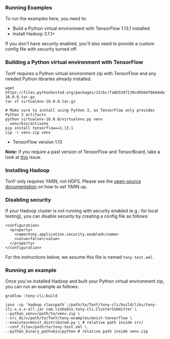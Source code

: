### Running Examples

To run the examples here, you need to:

* Build a Python virtual environment with TensorFlow 1.13.1 installed
* Install Hadoop 3.1.1+

If you don't have security enabled, you'll also need to provide a custom config file with security turned off.



### Building a Python virtual environment with TensorFlow

TonY requires a Python virtual environment zip with TensorFlow and any needed Python libraries already installed.

```
wget https://files.pythonhosted.org/packages/33/bc/fa0b5347139cd9564f0d44ebd2b147ac97c36b2403943dbee8a25fd74012/virtualenv-16.0.0.tar.gz
tar xf virtualenv-16.0.0.tar.gz

# Make sure to install using Python 3, as TensorFlow only provides Python 3 artifacts
python virtualenv-16.0.0/virtualenv.py venv
. venv/bin/activate
pip install tensorflow==1.13.1
zip -r venv.zip venv
```

- TensorFlow version 1.13

**Note:** If you require a past version of TensorFlow and TensorBoard, take a look at [this](https://github.com/linkedin/TonY/issues/42) issue.


### Installing Hadoop

TonY only requires YARN, not HDFS. Please see the [open-source documentation](https://hadoop.apache.org/docs/current/hadoop-project-dist/hadoop-common/SingleCluster.html) on how to set YARN up.


### Disabling security

If your Hadoop cluster is not running with security enabled (e.g.: for local testing), you can disable security by creating a config file as follows:

```
<configuration>
  <property>
    <name>tony.application.security.enabled</name>
    <value>false</value>
  </property>
</configuration>
```

For the instructions below, we assume this file is named `tony-test.xml`.


### Running an example

Once you've installed Hadoop and built your Python virtual environment zip, you can run an example as follows:

```
gradlew :tony-cli:build

java -cp `hadoop classpath`:/path/to/TonY/tony-cli/build/libs/tony-cli-x.x.x-all.jar com.linkedin.tony.cli.ClusterSubmitter \
--python_venv=/path/to/venv.zip \
--src_dir=/path/to/TonY/tony-examples/mnist-tensorflow \
--executes=mnist_distributed.py \ # relative path inside src/
--conf_file=/path/to/tony-test.xml \
--python_binary_path=bin/python # relative path inside venv.zip
```